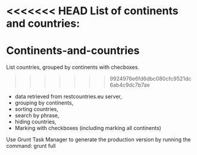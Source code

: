 <<<<<<< HEAD
List of continents and countries:
=======
# Continents-and-countries
List countries, grouped by continents with checboxes.

>>>>>>> 9924976e6fd6dbc080cfc9521dc6ab4c9dc7b7ae
- data retrieved from restcountries.eu server,
- grouping by continents,
- sorting countries,
- search by phrase,
- hiding countries,
- Marking with checkboxes (including marking all continents)


Use Grunt Task Manager to generate the production version by running the command: grunt full
